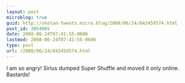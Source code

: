```yaml
---
layout: post
microblog: true
guid: http://vmstan-tweets.micro.blog/2008/06/24/842459574.html
post_id: 3054905
date: 2008-06-24T07:41:55-0600
lastmod: 2008-06-24T07:41:55-0600
type: post
url: /2008/06/24/842459574.html
---
```

I am so angry! Sirius dumped Super Shuffle and moved it only online. Bastards!
